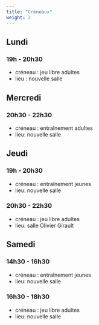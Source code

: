 ```yaml
---
title: "Créneaux"
weight: 2
---
```


## Lundi
### 19h - 20h30
- créneau : jeu libre adultes
- lieu : nouvelle salle
## Mercredi
### 20h30 - 22h30
- créneau : entraînement adultes
- lieu: nouvelle salle
## Jeudi
### 19h - 20h30
- créneau : entraînement jeunes
- lieu: nouvelle salle
### 20h30 - 22h30
- créneau : jeu libre adultes
- lieu: salle Olivier Girault
## Samedi
### 14h30 - 16h30
- créneau : entraînement jeunes
- lieu: nouvelle salle
### 16h30 - 18h30
- créneau : jeu libre adultes
- lieu: nouvelle salle

